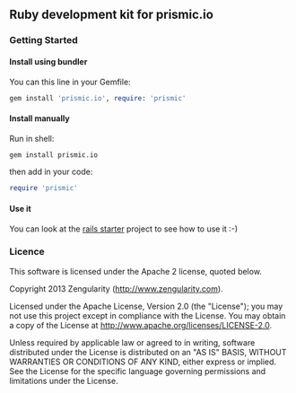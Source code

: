 ## Ruby development kit for prismic.io

### Getting Started

#### Install using bundler

You can this line in your Gemfile:

```ruby
gem install 'prismic.io', require: 'prismic'
```

#### Install manually

Run in shell:

```sh
gem install prismic.io
```

then add in your code:

```ruby
require 'prismic'
```

#### Use it

You can look at the [rails starter](https://github.com/prismicio/ruby-rails-starter) project to see how to use it :-)

### Licence

This software is licensed under the Apache 2 license, quoted below.

Copyright 2013 Zengularity (http://www.zengularity.com).

Licensed under the Apache License, Version 2.0 (the "License"); you may not use this project except in compliance with the License. You may obtain a copy of the License at http://www.apache.org/licenses/LICENSE-2.0.

Unless required by applicable law or agreed to in writing, software distributed under the License is distributed on an "AS IS" BASIS, WITHOUT WARRANTIES OR CONDITIONS OF ANY KIND, either express or implied. See the License for the specific language governing permissions and limitations under the License.
